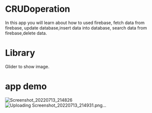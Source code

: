 # CRUDoperation


In this app you will learn about how to used firebase, fetch data from firebase, update database,insert data into database, search data from firebase,delete data.

# Library
Glider to show image.

# app demo
![Screenshot_20220713_214826](https://user-images.githubusercontent.com/109209762/178780857-0fdb6f99-ab05-46c2-899e-0e24980484c4.png)
![Uploading Screenshot_20220713_214931.png…]()
